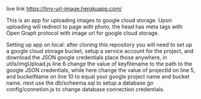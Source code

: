 live link https://tiny-url-image.herokuapp.com/

This is an app for uploading images to google cloud storage. Upon uploading will redirect to page with photo, the head has meta tags with Open Graph protocol with image url for google cloud storage.

Setting up app on local: after cloning this repository you will need to set up a google cloud storage bucket, setup a service account for the project, and download the JSON google credentials place those anywhere, in utils/imgUpload.js line 6 change the value of keyfilename to the path to the google JSON credentials, while here change the value of projectId on line 5, and bucketName on line 10 to equal your google project name and bucket name. next use the db/scheema.sql to setup a database go config/connetion.js to change database connection credentials.
